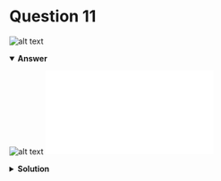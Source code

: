 # Question 11
![alt text](q11.png)

<details open>
<summary><b>Answer</b></summary>

![alt text](a11.svg)
![alt text](a11.py)
</details>

<details>
<summary><b>Solution</b></summary>

![alt text](s11.png)</details>